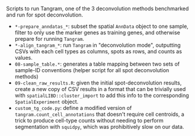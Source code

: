 Scripts to run Tangram, one of the 3 deconvolution methods benchmarked and run for spot deconvolution.

- `*-prepare_anndatas_*`: subset the spatial `AnnData` object to one sample, filter to only use the marker genes as training genes, and otherwise prepare for running `Tangram`.
- `*-align_tangram_*`: run `Tangram` in "deconvolution mode", outputting CSVs with each cell types as columns, spots as rows, and counts as values.
- `08-sample_table.*`: generates a table mapping between two sets of sample-ID conventions (helper script for all spot deconvolution methods)
- `09-clean_raw_results.R`: given the initial spot-deconvolution results, create a new copy of CSV results in a format that can be trivially used with `spatialLIBD::cluster_import` to add this info to the corresponding `SpatialExperiment` object.
- `custom_tg_code.py`: define a modified version of `tangram.count_cell_annotations` that doesn't require cell centroids, a trick to produce cell-type counts without needing to perform segmentation with `squidpy`, which was prohibitively slow on our data.
